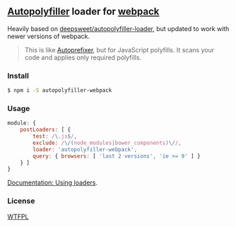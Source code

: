 ## [Autopolyfiller](https://github.com/azproduction/autopolyfiller) loader for [webpack](https://webpack.github.io/)


Heavily based on [deepsweet/autopolyfiller-loader](https://github.com/deepsweet/autopolyfiller-loader), but updated to work with newer versions of webpack.

> This is like [Autoprefixer](https://github.com/ai/autoprefixer), but for JavaScript polyfills. It scans your code and applies only required polyfills.

### Install

```sh
$ npm i -S autopolyfiller-webpack
```

### Usage

```js
module: {
    postLoaders: [ {
        test: /\.js$/,
        exclude: /\/(node_modules|bower_components)\//,
        loader: 'autopolyfiller-webpack',
        query: { browsers: [ 'last 2 versions', 'ie >= 9' ] }
    } ]
}
```

[Documentation: Using loaders](https://webpack.github.io/docs/using-loaders.html).

### License
[WTFPL](http://www.wtfpl.net/wp-content/uploads/2012/12/wtfpl-strip.jpg)
